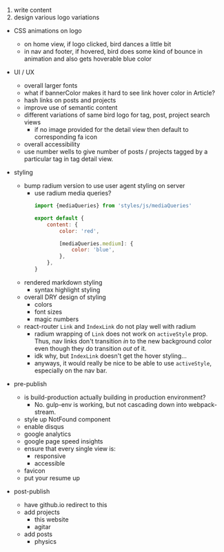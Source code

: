 1. write content
1. design various logo variations


- CSS animations on logo
    - on home view, if logo clicked, bird dances a little bit
    - in nav and footer, if hovered, bird does some kind of bounce in animation and also gets hoverable blue color

- UI / UX
    - overall larger fonts
    - what if bannerColor makes it hard to see link hover color in Article?
    - hash links on posts and projects
    - improve use of semantic content
    - different variations of same bird logo for tag, post, project search views
        - if no image provided for the detail view then default to corresponding fa icon
    - overall accessibility
    - use number wells to give number of posts / projects tagged by a particular tag in tag detail view.

- styling
    - bump radium version to use user agent styling on server
        - use radium media queries?
            ```js
            import {mediaQueries} from 'styles/js/mediaQueries'

            export default {
                content: {
                    color: 'red',

                    [mediaQueries.medium]: {
                        color: 'blue',
                    },
                },
            }
            ```
    - rendered markdown styling
        - syntax highlight styling
    - overall DRY design of styling
        - colors
        - font sizes
        - magic numbers
    - react-router `Link` and `IndexLink` do not play well with radium
        - radium wrapping of `Link` does not work on `activeStyle` prop.  Thus, nav links don't transition *in* to the new background color even though they do transition *out* of it.
        - idk why, but `IndexLink` doesn't get the hover styling...
        - anyways, it would really be nice to be able to use `activeStyle`, especially on the nav bar.

- pre-publish
    - is build-production actually building in production environment?
        - No. gulp-env is working, but not cascading down into webpack-stream.
    - style up NotFound component
    - enable disqus
    - google analytics
    - google page speed insights
    - ensure that every single view is:
        - responsive
        - accessible
    - favicon
    - put your resume up

- post-publish
    - have github.io redirect to this
    - add projects
        - this website
        - agitar
    - add posts
        - physics
